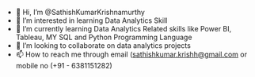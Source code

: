 - 👋 Hi, I’m @SathishKumarKrishnamurthy
- 👀 I’m interested in learning Data Analytics Skill
- 🌱 I’m currently learning Data Analytics Related skills like Power BI, Tableau, MY SQL and Python Programming Language  
- 💞️ I’m looking to collaborate on data analytics projects
- 📫 How to reach me through email (sathishkumar.krishh@gmail.com or mobile no (+91 - 6381151282)
